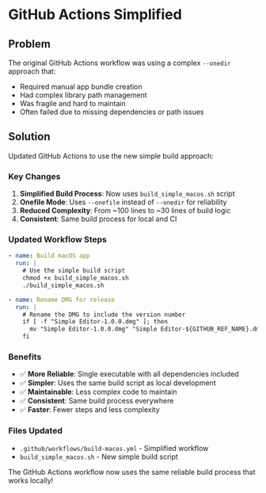 # GitHub Actions Simplified

## Problem
The original GitHub Actions workflow was using a complex `--onedir` approach that:
- Required manual app bundle creation
- Had complex library path management
- Was fragile and hard to maintain
- Often failed due to missing dependencies or path issues

## Solution
Updated GitHub Actions to use the new simple build approach:

### Key Changes
1. **Simplified Build Process**: Now uses `build_simple_macos.sh` script
2. **Onefile Mode**: Uses `--onefile` instead of `--onedir` for reliability
3. **Reduced Complexity**: From ~100 lines to ~30 lines of build logic
4. **Consistent**: Same build process for local and CI

### Updated Workflow Steps
```yaml
- name: Build macOS app
  run: |
    # Use the simple build script
    chmod +x build_simple_macos.sh
    ./build_simple_macos.sh

- name: Rename DMG for release
  run: |
    # Rename the DMG to include the version number
    if [ -f "Simple Editor-1.0.0.dmg" ]; then
      mv "Simple Editor-1.0.0.dmg" "Simple Editor-${GITHUB_REF_NAME}.dmg"
    fi
```

### Benefits
- ✅ **More Reliable**: Single executable with all dependencies included
- ✅ **Simpler**: Uses the same build script as local development
- ✅ **Maintainable**: Less complex code to maintain
- ✅ **Consistent**: Same build process everywhere
- ✅ **Faster**: Fewer steps and less complexity

### Files Updated
- `.github/workflows/build-macos.yml` - Simplified workflow
- `build_simple_macos.sh` - New simple build script

The GitHub Actions workflow now uses the same reliable build process that works locally!
